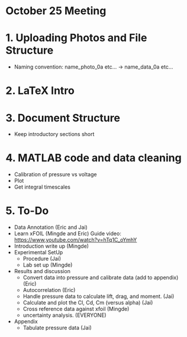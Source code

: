 # October 25 Meeting
# 1. Uploading Photos and File Structure
* Naming convention: name_photo_0a etc... -> name_data_0a etc...

# 2. LaTeX Intro


# 3. Document Structure
* Keep introductory sections short

# 4. MATLAB code and data cleaning
* Calibration of pressure vs voltage
* Plot
* Get integral timescales

# 5. To-Do
* Data Annotation (Eric and Jai)
* Learn xFOIL (Mingde and Eric) Guide video: https://www.youtube.com/watch?v=hTq1C_oYmhY
* Introduction write up (Mingde)
* Experimental SetUp
    * Procedure (Jai)
    * Lab set up (Mingde)
* Results and discussion
    * Convert data into pressure and calibrate data (add to appendix) (Eric)
    * Autocorrelation (Eric)
    * Handle pressure data to calculate lift, drag, and moment. (Jai)
    * Calculate and plot the Cl, Cd, Cm (versus alpha) (Jai)
    * Cross reference data against xfoil (Mingde)
    * uncertainty analysis. (EVERYONE)
* Appendix
    * Tabulate pressure data (Jai)
    